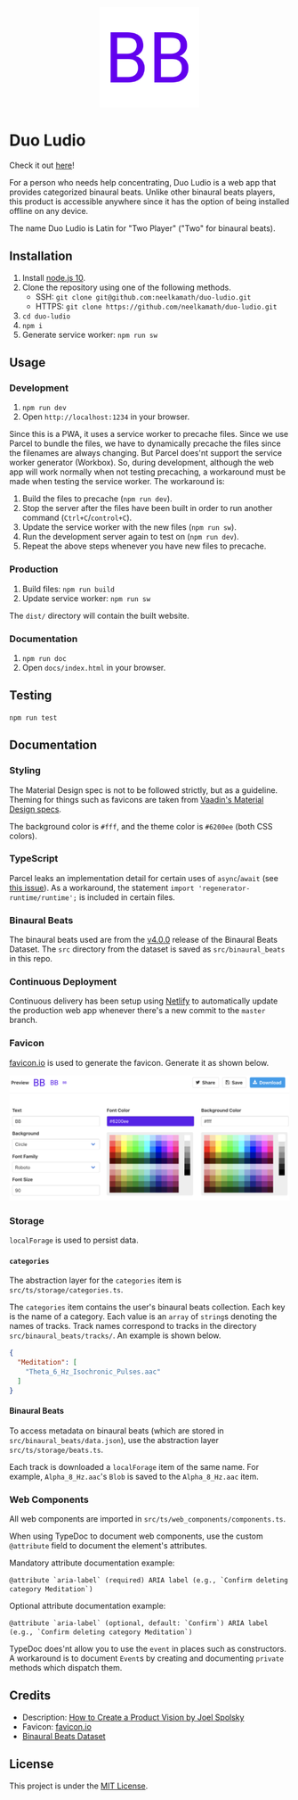 <p align="center"><img alt="Favicon" src="src/icons/apple-touch-icon.png"></p>

# Duo Ludio

Check it out [here](https://duo-ludio.netlify.com/)!

For a person who needs help concentrating, Duo Ludio is a web app that provides categorized binaural beats. Unlike other binaural beats players, this product is accessible anywhere since it has the option of being installed offline on any device.

The name Duo Ludio is Latin for "Two Player" ("Two" for binaural beats).

## Installation

1. Install [node.js 10](https://nodejs.org/en/download/).
1. Clone the repository using one of the following methods.
    - SSH: `git clone git@github.com:neelkamath/duo-ludio.git`
    - HTTPS: `git clone https://github.com/neelkamath/duo-ludio.git`
1. `cd duo-ludio`
1. `npm i`
1. Generate service worker: `npm run sw`

## Usage

### Development

1. `npm run dev`
1. Open `http://localhost:1234` in your browser.

Since this is a PWA, it uses a service worker to precache files. Since we use Parcel to bundle the files, we have to dynamically precache the files since the filenames are always changing. But Parcel does'nt support the service worker generator (Workbox). So, during development, although the web app will work normally when not testing precaching, a workaround must be made when testing the service worker. The workaround is:
1. Build the files to precache (`npm run dev`).
1. Stop the server after the files have been built in order to run another command (`Ctrl+C`/`control+C`).
1. Update the service worker with the new files (`npm run sw`).
1. Run the development server again to test on (`npm run dev`).
1. Repeat the above steps whenever you have new files to precache.

### Production

1. Build files: `npm run build`
1. Update service worker: `npm run sw`

The `dist/` directory will contain the built website.

### Documentation

1. `npm run doc` 
1. Open `docs/index.html` in your browser.

## Testing

`npm run test`

## Documentation

### Styling

The Material Design spec is not to be followed strictly, but as a guideline. Theming for things such as favicons are taken from [Vaadin's Material Design specs](https://cdn.vaadin.com/vaadin-material-styles/1.2.0/demo/index.html).

The background color is `#fff`, and the theme color is `#6200ee` (both CSS colors).

### TypeScript

Parcel leaks an implementation detail for certain uses of `async`/`await` (see [this issue](https://github.com/parcel-bundler/parcel/issues/1762#issuecomment-504389468)). As a workaround, the statement `import 'regenerator-runtime/runtime';` is included in certain files.

### Binaural Beats

The binaural beats used are from the [v4.0.0](https://github.com/neelkamath/binaural-beats-dataset/releases/tag/v4.0.0) release of the Binaural Beats Dataset. The `src` directory from the dataset is saved as `src/binaural_beats` in this repo.

### Continuous Deployment

Continuous delivery has been setup using [Netlify](https://www.netlify.com) to automatically update the production web app whenever there's a new commit to the `master` branch.

### Favicon

[favicon.io](https://favicon.io/favicon-generator/) is used to generate the favicon. Generate it as shown below.

![Favicon Setup](favicon_setup.png)

### Storage

`localForage` is used to persist data.
 
#### `categories`

The abstraction layer for the `categories` item is `src/ts/storage/categories.ts`. 

The `categories` item contains the user's binaural beats collection. Each key is the name of a category. Each value is an `array` of `string`s denoting the names of tracks. Track names correspond to tracks in the directory `src/binaural_beats/tracks/`. An example is shown below.
```json
{
  "Meditation": [
    "Theta_6_Hz_Isochronic_Pulses.aac"
  ]
}
```

#### Binaural Beats

To access metadata on binaural beats (which are stored in `src/binaural_beats/data.json`), use the abstraction layer `src/ts/storage/beats.ts`.

Each track is downloaded a `localForage` item of the same name. For example, `Alpha_8_Hz.aac`'s `Blob` is saved to the `Alpha_8_Hz.aac` item.

### Web Components

All web components are imported in `src/ts/web_components/components.ts`.

When using TypeDoc to document web components, use the custom `@attribute` field to document the element's attributes.

Mandatory attribute documentation example:
```
@attribute `aria-label` (required) ARIA label (e.g., `Confirm deleting category Meditation`)
```
Optional attribute documentation example:
```
@attribute `aria-label` (optional, default: `Confirm`) ARIA label (e.g., `Confirm deleting category Meditation`)
```

TypeDoc does'nt allow you to use the `event` in places such as constructors. A workaround is to document `Event`s by creating and documenting `private` methods which dispatch them.

## Credits

- Description: [How to Create a Product Vision by Joel Spolsky](https://www.joelonsoftware.com/2002/05/09/product-vision/)
- Favicon: [favicon.io](https://favicon.io/favicon-generator/)
- [Binaural Beats Dataset](https://github.com/neelkamath/binaural-beats-dataset)

## License

This project is under the [MIT License](LICENSE).
